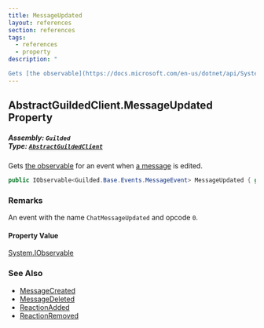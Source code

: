 ```yaml
---
title: MessageUpdated
layout: references
section: references
tags:
  - references
  - property
description: "

Gets [the observable](https://docs.microsoft.com/en-us/dotnet/api/System.IObservable-1 'System.IObservable`1') for an event when [a message](Message 'Guilded.Base.Content.Message') is edited."
---
```


## AbstractGuildedClient.MessageUpdated Property
##### **Assembly:** `Guilded`<br/>**Type:** [`AbstractGuildedClient`](AbstractGuildedClient 'Guilded.AbstractGuildedClient')

Gets [the observable](https://docs.microsoft.com/en-us/dotnet/api/System.IObservable-1 'System.IObservable`1') for an event when [a message](Message 'Guilded.Base.Content.Message') is edited.

```csharp
public IObservable<Guilded.Base.Events.MessageEvent> MessageUpdated { get; }
```

### Remarks
  
An event with the name `ChatMessageUpdated` and opcode `0`.

#### Property Value
[System.IObservable](https://docs.microsoft.com/en-us/dotnet/api/System.IObservable 'System.IObservable')

### See Also
- [MessageCreated](AbstractGuildedClient.MessageCreated 'Guilded.AbstractGuildedClient.MessageCreated')
- [MessageDeleted](AbstractGuildedClient.MessageDeleted 'Guilded.AbstractGuildedClient.MessageDeleted')
- [ReactionAdded](AbstractGuildedClient.ReactionAdded 'Guilded.AbstractGuildedClient.ReactionAdded')
- [ReactionRemoved](AbstractGuildedClient.ReactionRemoved 'Guilded.AbstractGuildedClient.ReactionRemoved')